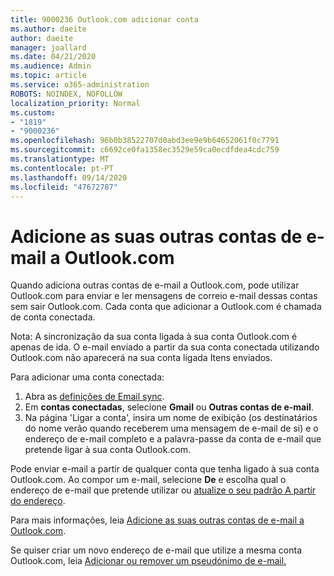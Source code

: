 ```yaml
---
title: 9000236 Outlook.com adicionar conta
ms.author: daeite
author: daeite
manager: joallard
ms.date: 04/21/2020
ms.audience: Admin
ms.topic: article
ms.service: o365-administration
ROBOTS: NOINDEX, NOFOLLOW
localization_priority: Normal
ms.custom:
- "1819"
- "9000236"
ms.openlocfilehash: 96b0b38522707d0abd3ee9e9b64652061f0c7791
ms.sourcegitcommit: c6692ce0fa1358ec3529e59ca0ecdfdea4cdc759
ms.translationtype: MT
ms.contentlocale: pt-PT
ms.lasthandoff: 09/14/2020
ms.locfileid: "47672787"
---
```

# <a name="add-your-other-email-accounts-to-outlookcom"></a>Adicione as suas outras contas de e-mail a Outlook.com

Quando adiciona outras contas de e-mail a Outlook.com, pode utilizar Outlook.com para enviar e ler mensagens de correio e-mail dessas contas sem sair Outlook.com. Cada conta que adicionar a Outlook.com é chamada de conta conectada.

Nota: A sincronização da sua conta ligada à sua conta Outlook.com é apenas de ida. O e-mail enviado a partir da sua conta conectada utilizando Outlook.com não aparecerá na sua conta ligada Itens enviados.

Para adicionar uma conta conectada:

1. Abra as [definições de Email sync](https://go.microsoft.com/fwlink/?linkid=875264).
2. Em **contas conectadas**, selecione **Gmail** ou **Outras contas de e-mail**.
3. Na página 'Ligar a conta', insira um nome de exibição (os destinatários do nome verão quando receberem uma mensagem de e-mail de si) e o endereço de e-mail completo e a palavra-passe da conta de e-mail que pretende ligar à sua conta Outlook.com.

Pode enviar e-mail a partir de qualquer conta que tenha ligado à sua conta Outlook.com. Ao compor um e-mail, selecione **De** e escolha qual o endereço de e-mail que pretende utilizar ou [atualize o seu padrão A partir do endereço](https://go.microsoft.com/fwlink/?linkid=875264).

Para mais informações, leia [Adicione as suas outras contas de e-mail a Outlook.com](https://support.office.com/article/c5224df4-5885-4e79-91ba-523aa743f0ba?wt.mc_id=Office_Outlook_com_Alchemy).

Se quiser criar um novo endereço de e-mail que utilize a mesma conta Outlook.com, leia [Adicionar ou remover um pseudónimo de e-mail.](https://support.office.com/article/459b1989-356d-40fa-a689-8f285b13f1f2?wt.mc_id=Office_Outlook_com_Alchemy)